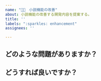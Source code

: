 ```yaml
---
name: "📖✨　小説機能の改善"
about: 小説機能の改善する開発内容を提案する。
title: ''
labels: ":sparkles: enhancement"
assignees: ''

---
```


## どのような問題がありますか？

## どうすれば良いですか？